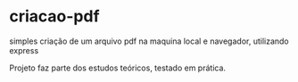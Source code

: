 # criacao-pdf
simples criação de um arquivo pdf na maquina local e navegador, utilizando express

Projeto faz parte dos estudos teóricos, testado em prática.

